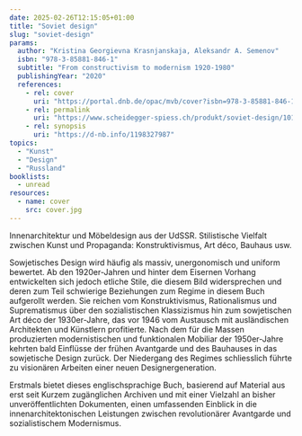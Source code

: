 ```yaml
---
date: 2025-02-26T12:15:05+01:00
title: "Soviet design"
slug: "soviet-design"
params:
  author: "Kristina Georgievna Krasnjanskaja, Aleksandr A. Semenov"
  isbn: "978-3-85881-846-1"
  subtitle: "From constructivism to modernism 1920-1980"
  publishingYear: "2020"
  references:
    - rel: cover
      uri: "https://portal.dnb.de/opac/mvb/cover?isbn=978-3-85881-846-1"
    - rel: permalink
      uri: "https://www.scheidegger-spiess.ch/produkt/soviet-design/1013"
    - rel: synopsis
      uri: "https://d-nb.info/1198327987"
topics:
  - "Kunst"
  - "Design"
  - "Russland"
booklists:
  - unread
resources:
  - name: cover
    src: cover.jpg
---
```


Innenarchitektur und Möbeldesign aus der UdSSR. Stilistische Vielfalt zwischen 
Kunst und Propaganda: Konstruktivismus, Art déco, Bauhaus usw.

Sowjetisches Design wird häufig als massiv, unergonomisch und uniform bewertet. 
Ab den 1920er-Jahren und hinter dem Eisernen Vorhang entwickelten sich jedoch 
etliche Stile, die diesem Bild widersprechen und deren zum Teil schwierige 
Beziehungen zum Regime in diesem Buch aufgerollt werden. Sie reichen vom 
Konstruktivismus, Rationalismus und Suprematismus über den sozialistischen 
Klassizismus hin zum sowjetischen Art déco der 1930er-Jahre, das vor 1946 vom 
Austausch mit ausländischen Architekten und Künstlern profitierte. Nach dem für 
die Massen produzierten modernistischen und funktionalen Mobiliar der 
1950er-Jahre kehrten bald Einflüsse der frühen Avantgarde und des Bauhauses in 
das sowjetische Design zurück. Der Niedergang des Regimes schliesslich führte zu 
visionären Arbeiten einer neuen Designergeneration.

Erstmals bietet dieses englischsprachige Buch, basierend auf Material aus erst 
seit Kurzem zugänglichen Archiven und mit einer Vielzahl an bisher 
unveröffentlichten Dokumenten, einen umfassenden Einblick in die 
innenarchitektonischen Leistungen zwischen revolutionärer Avantgarde und 
sozialistischem Modernismus.